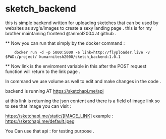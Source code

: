 # sketch_backend
this is simple backend written for uploading sketches that can be used by websites as svg's/images to create a sexy landing page . this is for my brother maintaining frontend @anmol2004 at github .



**   Now you can run that simply  by the docker command :

		docker run -d -p 5000:5000 -e link=http://flyploader.live -v $PWD:/project/ kumarnitesh2000/sketch_backend:1.0.1
**
Now link is the enviroment variable in this after the POST request function will return to the link page .

In command we use volume as well to edit and make changes in the code .


backend is running AT https://sketchapi.me/api

at this link is returning the json content and there is a field of image link so to see that image you can visit :

https://sketchapi.me/static/[IMAGE_LINK]
example :
https://sketchapi.me/default.jpeg

You Can use that api : for testing purpose .

